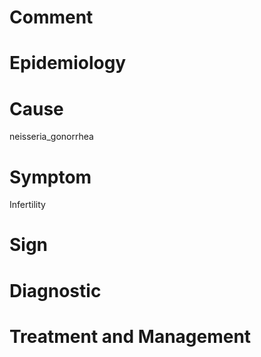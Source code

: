 # Comment

# Epidemiology

# Cause

neisseria_gonorrhea

# Symptom

Infertility

# Sign

# Diagnostic

# Treatment and Management
